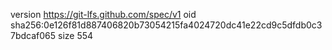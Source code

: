 version https://git-lfs.github.com/spec/v1
oid sha256:0e126f81d887406820b73054215fa4024720dc41e22cd9c5dfdb0c37bdcaf065
size 554
